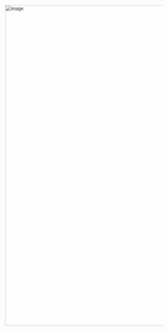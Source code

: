 <img width="1024" height="1024" alt="image" src="https://github.com/user-attachments/assets/790d6256-6f96-4f85-94cc-68120959d3b8" />

